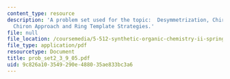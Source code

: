 ```yaml
---
content_type: resource
description: 'A problem set used for the topic:  Desymmetrization, Chirality Transfer,
  Chiron Approach and Ring Template Strategies.'
file: null
file_location: /coursemedia/5-512-synthetic-organic-chemistry-ii-spring-2005/9c826a103549290e488035ae833bc3a6_prob_set2_3_9_05.pdf
file_type: application/pdf
resourcetype: Document
title: prob_set2_3_9_05.pdf
uid: 9c826a10-3549-290e-4880-35ae833bc3a6
---
```

